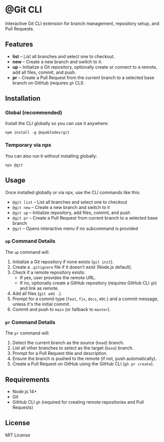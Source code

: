 # @Git CLI

Interactive Git CLI extension for branch management, repository setup, and Pull Requests.

## Features

- **list** – List all branches and select one to checkout.
- **new** – Create a new branch and switch to it.
- **up** – Initialize a Git repository, optionally create or connect to a remote, add all files, commit, and push.
- **pr** – Create a Pull Request from the current branch to a selected base branch on GitHub (requires `gh` CLI).

## Installation

### Global (recommended)

Install the CLI globally so you can use it anywhere:

    npm install -g @opablodev/git

### Temporary via npx

You can also run it without installing globally:

    npx @git

## Usage

Once installed globally or via npx, use the CLI commands like this:

- `@git list` – List all branches and select one to checkout
- `@git new` – Create a new branch and switch to it
- `@git up` – Initialize repository, add files, commit, and push
- `@git pr` – Create a Pull Request from current branch to a selected base branch
- `@git` – Opens interactive menu if no subcommand is provided

### `up` Command Details

The `up` command will:

1. Initialize a Git repository if none exists (`git init`).
2. Create a `.gitignore` file if it doesn’t exist (Node.js default).
3. Check if a remote repository exists:
   - If yes, user provides the remote URL.
   - If no, optionally create a GitHub repository (requires GitHub CLI `gh`) and link as remote.
4. Add all files (`git add .`).
5. Prompt for a commit type (`feat`, `fix`, `docs`, etc.) and a commit message, unless it's the initial commit.
6. Commit and push to `main` (or fallback to `master`).

### `pr` Command Details

The `pr` command will:

1. Detect the current branch as the source (`head`) branch.
2. List all other branches to select as the target (`base`) branch.
3. Prompt for a Pull Request title and description.
4. Ensure the branch is pushed to the remote (if not, push automatically).
5. Create a Pull Request on GitHub using the GitHub CLI (`gh pr create`).

## Requirements

- Node.js 14+
- Git
- GitHub CLI `gh` (required for creating remote repositories and Pull Requests)

## License

MIT License

